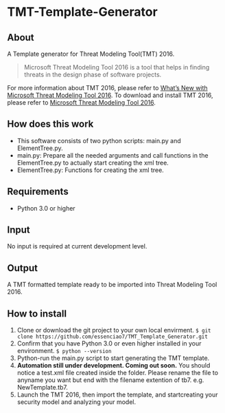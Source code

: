 # TMT-Template-Generator

## About
A Template generator for Threat Modeling Tool(TMT) 2016.
> Microsoft Threat Modeling Tool 2016 is a tool that helps in finding threats in the design phase of software projects.

For more information about TMT 2016, please refer to [What’s New with Microsoft Threat Modeling Tool 2016](https://blogs.microsoft.com/cybertrust/2015/10/07/whats-new-with-microsoft-threat-modeling-tool-2016/).
To download and install TMT 2016, please refer to [Microsoft Threat Modeling Tool 2016](https://www.microsoft.com/en-us/download/details.aspx?id=49168).

## How does this work
+ This software consists of two python scripts: main.py and ElementTree.py.
+ main.py: Prepare all the needed arguments and call functions in the ElementTree.py to actually start creating the xml tree.
+ ElementTree.py: Functions for creating the xml tree.

## Requirements
+ Python 3.0 or higher

## Input
No input is required at current development level.

## Output
A TMT formatted template ready to be imported into Threat Modeling Tool 2016.

## How to install
1. Clone or download the git project to your own local envirment.
`$ git clone https://github.com/essenciao7/TMT_Template_Generator.git`
2. Confirm that you have Python 3.0 or even higher installed in your environment.
`$ python --version`
3. Python-run the main.py script to start generating the TMT template.
4. **Automation still under development. Coming out soon.** You should notice a test.xml file created inside the folder. Please rename the file to anyname you want but end with the filename extention of tb7. e.g. NewTemplate.tb7.
5. Launch the TMT 2016, then import the template, and startcreating your security model and analyzing your model.